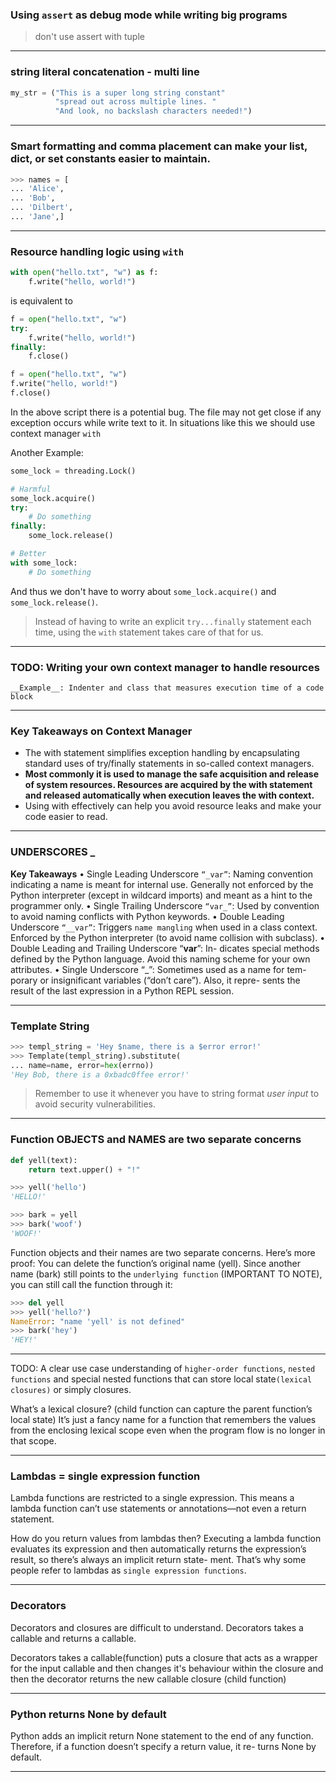 ### Using `assert` as debug mode while writing big programs

> don't use assert with tuple

---

### string literal concatenation - multi line

```python
my_str = ("This is a super long string constant"
          "spread out across multiple lines. "
          "And look, no backslash characters needed!")
```

---

### Smart formatting and comma placement can make your list, dict, or set constants easier to maintain.
```python
>>> names = [
... 'Alice',
... 'Bob',
... 'Dilbert',
... 'Jane',]
```
---

### Resource handling logic using `with`

```python
with open("hello.txt", "w") as f:
    f.write("hello, world!")
```

is equivalent to

```python
f = open("hello.txt", "w")
try:
    f.write("hello, world!")
finally:
    f.close()
```

```python
f = open("hello.txt", "w")
f.write("hello, world!")
f.close()
```
In the above script there is a potential bug. The file may not get close if any exception occurs while write text to it. In situations like this we should use context manager `with`

Another Example:
```python
some_lock = threading.Lock()

# Harmful
some_lock.acquire()
try:
    # Do something
finally:
    some_lock.release()

# Better
with some_lock:
    # Do something
```
And thus we don't have to worry about `some_lock.acquire()` and `some_lock.release()`.

> Instead of having to write an explicit `try...finally` statement each time, using the `with` statement takes care of that for us.

---

### TODO: Writing your own context manager to handle resources
    __Example__: Indenter and class that measures execution time of a code block

---

### Key Takeaways on Context Manager
* The with statement simplifies exception handling by encapsulating standard uses of try/finally statements in so-called context managers.
* __Most commonly it is used to manage the safe acquisition and release of system resources. Resources are acquired by the with statement and released automatically when execution leaves the with context.__
* Using with effectively can help you avoid resource leaks and make your code easier to read.

---

### UNDERSCORES _

__Key Takeaways__
• Single Leading Underscore `“_var”`: Naming convention indicating a name is meant for internal use. Generally not enforced by the Python interpreter (except in wildcard imports) and meant as a hint to the programmer only.
• Single Trailing Underscore `“var_”`: Used by convention to avoid naming conflicts with Python keywords.
• Double Leading Underscore `“__var”`: Triggers `name mangling` when used in a class context. Enforced by the Python interpreter (to avoid name collision with subclass).
• Double Leading and Trailing Underscore “__var__”: In- dicates special methods defined by the Python language. Avoid this naming scheme for your own attributes.
• Single Underscore “_”: Sometimes used as a name for tem- porary or insignificant variables (“don’t care”). Also, it repre- sents the result of the last expression in a Python REPL session.

---

### Template String

```python
>>> templ_string = 'Hey $name, there is a $error error!' 
>>> Template(templ_string).substitute(
... name=name, error=hex(errno))
'Hey Bob, there is a 0xbadc0ffee error!'
```
> Remember to use it whenever you have to string format _user input_ to avoid security vulnerabilities.

---

### Function OBJECTS and NAMES are two separate concerns

```python
def yell(text):
    return text.upper() + "!"

>>> yell('hello')
'HELLO!'

>>> bark = yell
>>> bark('woof')
'WOOF!'
```
Function objects and their names are two separate concerns. Here’s more proof: You can delete the function’s original name (yell). Since another name (bark) still points to the `underlying function` (IMPORTANT TO NOTE), you can still call the function through it:
```python
>>> del yell
>>> yell('hello?')
NameError: "name 'yell' is not defined"
>>> bark('hey')
'HEY!'
```
---
TODO: A clear use case understanding of `higher-order functions`, `nested functions` and special nested functions that can store local state`(lexical closures)` or simply closures.

What’s a lexical closure? (child function can capture the parent function’s local state) It’s just a fancy name for a function that remembers the values from the enclosing lexical scope even when the program flow is no longer in that scope.

---

### Lambdas = single expression function
Lambda functions are restricted to a single expression. This means a lambda function can’t use statements or annotations—not even a return statement.

How do you return values from lambdas then? Executing a lambda function evaluates its expression and then automatically returns the expression’s result, so there’s always an implicit return state- ment. That’s why some people refer to lambdas as `single expression functions`.

---

### Decorators
Decorators and closures are difficult to understand.
Decorators takes a callable and returns a callable.

Decorators takes a callable(function) puts a closure that acts as a wrapper for the input callable and then changes it's behaviour within the closure and then the decorator returns the new callable closure (child function)

---

### Python returns None by default
Python adds an implicit return None statement to the end of any function. Therefore, if a function doesn’t specify a return value, it re- turns None by default.

---


